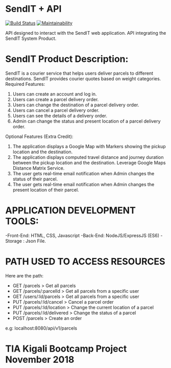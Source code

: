 # SendIT + API 

[![Build Status](https://travis-ci.org/BoboTheAvatar/SendIT.svg?branch=API)](https://travis-ci.org/BoboTheAvatar/SendIT)  [![Maintainability](https://api.codeclimate.com/v1/badges/dce0208b5ff0bbf0b8f4/maintainability)](https://codeclimate.com/github/BoboTheAvatar/SendIT/maintainability)

API designed to interact with the SendIT web application.
API integrating the SendIT System Product.

# SendIT Product Description:
SendIT is a courier service that helps users deliver parcels to different destinations. SendIT provides courier quotes based on weight categories.
Required Features:
1. Users can create an account and log in.
2. Users can create a parcel delivery order.
3. Users can change the destination of a parcel delivery order.
4. Users can cancel a parcel delivery order.
5. Users can see the details of a delivery order.
6. Admin can change the status and present location of a parcel delivery order.

Optional Features (Extra Credit):
1. The application displays a Google Map with Markers showing the pickup location
and the destination.
2. The application displays computed travel distance and journey duration between
the pickup location and the destination. Leverage Google Maps Distance Matrix Service.
3. The user gets real-time email notification when Admin changes the status of their parcel.
4. The user gets real-time email notification when Admin changes the present location of
their parcel.

# APPLICATION DEVELOPMENT TOOLS:
-Front-End: HTML, CSS, Javascript
-Back-End: NodeJS/ExpressJS (ES6)
-Storage : Json File.

# PATH USED TO ACCESS RESOURCES
Here are the path:
- GET /parcels > Get all parcels
- GET /parcels/:parcelId > Get all parcels from a specific user
- GET /users/:Id/parcels > Get all parcels from a specific user
- PUT /parcels/:Id/cancel > Cancel a parcel order
- PUT /parcels/:Id/location > Change the current location of a parcel
- PUT /parcels/:Id/delivered > Change the status of a parcel
- POST /parcels > Create an order

e.g: localhost:8080/api/v1/parcels


# TIA Kigali Bootcamp Project November 2018
